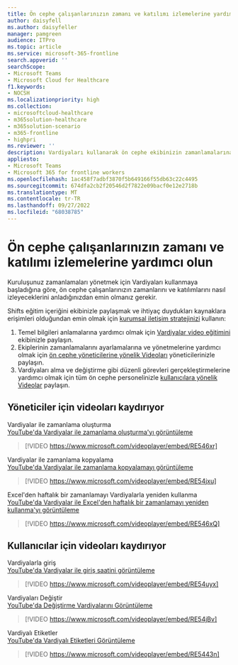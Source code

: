 ```yaml
---
title: Ön cephe çalışanlarınızın zamanı ve katılımı izlemelerine yardımcı olun
author: daisyfell
ms.author: daisyfeller
manager: pamgreen
audience: ITPro
ms.topic: article
ms.service: microsoft-365-frontline
search.appverid: ''
searchScope:
- Microsoft Teams
- Microsoft Cloud for Healthcare
f1.keywords:
- NOCSH
ms.localizationpriority: high
ms.collection:
- microsoftcloud-healthcare
- m365solution-healthcare
- m365solution-scenario
- m365-frontline
- highpri
ms.reviewer: ''
description: Vardiyaları kullanarak ön cephe ekibinizin zamanlamalarına erişmesine ve zamanlamalarını yönetmesine yardımcı olacak kaynaklar.
appliesto:
- Microsoft Teams
- Microsoft 365 for frontline workers
ms.openlocfilehash: 1ac458f7adbf3870f5b649166f55db63c22c4495
ms.sourcegitcommit: 674dfa2cb2f20546d2f7822e09bacf0e12e2718b
ms.translationtype: MT
ms.contentlocale: tr-TR
ms.lasthandoff: 09/27/2022
ms.locfileid: "68038785"
---
```

# <a name="help-your-frontline-workers-track-time-and-attendance"></a>Ön cephe çalışanlarınızın zamanı ve katılımı izlemelerine yardımcı olun

Kuruluşunuz zamanlamaları yönetmek için Vardiyaları kullanmaya başladığına göre, ön cephe çalışanlarınızın zamanlarını ve katılımlarını nasıl izleyeceklerini anladığınızdan emin olmanız gerekir.

Shifts eğitim içeriğini ekibinizle paylaşmak ve ihtiyaç duydukları kaynaklara erişimleri olduğundan emin olmak için [kurumsal iletişim stratejinizi](flw-corp-comms.md) kullanın:

1. Temel bilgileri anlamalarına yardımcı olmak için [Vardiyalar video eğitimini](https://support.microsoft.com/office/what-is-shifts-f8efe6e4-ddb3-4d23-b81b-bb812296b821) ekibinizle paylaşın.
2. Ekiplerinin zamanlamalarını ayarlamalarına ve yönetmelerine yardımcı olmak için [ön cephe yöneticilerine yönelik Videoları](#shifts-videos-for-managers) yöneticilerinizle paylaşın.
3. Vardiyaları alma ve değiştirme gibi düzenli görevleri gerçekleştirmelerine yardımcı olmak için tüm ön cephe personelinizle [kullanıcılara yönelik Videolar](#shifts-videos-for-users) paylaşın.

## <a name="shifts-videos-for-managers"></a>Yöneticiler için videoları kaydırıyor

Vardiyalar ile zamanlama oluşturma <br>
[YouTube'da Vardiyalar ile zamanlama oluşturma'yı görüntüleme](https://go.microsoft.com/fwlink/?linkid=2202612)
> [!VIDEO https://www.microsoft.com/videoplayer/embed/RE546xr]

Vardiyalar ile zamanlama kopyalama <br>
[YouTube'da Vardiyalar ile zamanlama kopyalamayı görüntüleme](https://go.microsoft.com/fwlink/?linkid=2202298)
> [!VIDEO https://www.microsoft.com/videoplayer/embed/RE54jxu]

Excel'den haftalık bir zamanlamayı Vardiyalarla yeniden kullanma <br>
[YouTube'da Vardiyalar ile Excel'den haftalık bir zamanlamayı yeniden kullanma'yı görüntüleme](https://go.microsoft.com/fwlink/?linkid=2202611)
> [!VIDEO https://www.microsoft.com/videoplayer/embed/RE546xQ]

## <a name="shifts-videos-for-users"></a>Kullanıcılar için videoları kaydırıyor

Vardiyalarla giriş <br>
[YouTube'da Vardiyalar ile giriş saatini görüntüleme](https://go.microsoft.com/fwlink/?linkid=2202613)
> [!VIDEO https://www.microsoft.com/videoplayer/embed/RE54uyx]

Vardiyaları Değiştir <br>
[YouTube'da Değiştirme Vardiyalarını Görüntüleme](https://go.microsoft.com/fwlink/?linkid=2202711)
> [!VIDEO https://www.microsoft.com/videoplayer/embed/RE54jBv]

Vardiyalı Etiketler <br>
[YouTube'da Vardiyalı Etiketleri Görüntüleme](https://go.microsoft.com/fwlink/?linkid=2202712)
> [!VIDEO https://www.microsoft.com/videoplayer/embed/RE5443n]

